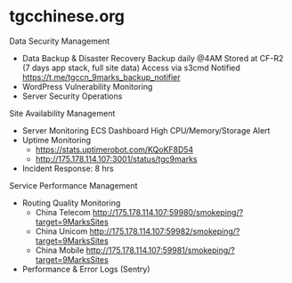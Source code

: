 # tgcchinese.org

Data Security Management
- Data Backup & Disaster Recovery
Backup daily @4AM 
Stored at CF-R2 (7 days app stack, full site data)
Access via s3cmd
Notified https://t.me/tgccn_9marks_backup_notifier
- WordPress Vulnerability Monitoring
- Server Security Operations

Site Availability Management
- Server Monitoring
ECS Dashboard
High CPU/Memory/Storage Alert
- Uptime Monitoring
  - https://stats.uptimerobot.com/KQoKF8D54
  - http://175.178.114.107:3001/status/tgc9marks
- Incident Response: 8 hrs

Service Performance Management
- Routing Quality Monitoring
  - China Telecom http://175.178.114.107:59980/smokeping/?target=9MarksSites
  - China Unicom http://175.178.114.107:59982/smokeping/?target=9MarksSites
  - China Mobile http://175.178.114.107:59981/smokeping/?target=9MarksSites
- Performance & Error Logs
(Sentry)
